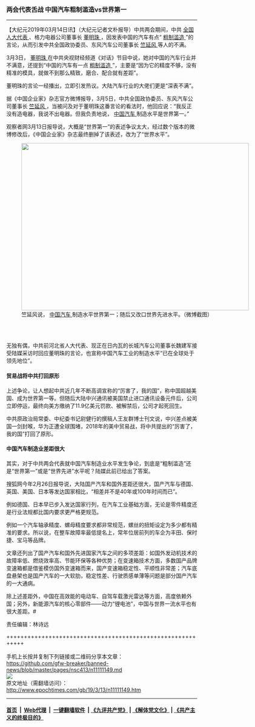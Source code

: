 ### 两会代表舌战 中国汽车粗制滥造vs世界第一
------------------------

<p>
 【大纪元2019年03月14日讯】（大纪元记者文朴报导）中共两会期间，中共
 <a href="http://www.epochtimes.com/gb/tag/%E5%85%A8%E5%9B%BD%E4%BA%BA%E5%A4%A7%E4%BB%A3%E8%A1%A8.html">
  全国人大代表
 </a>
 、格力电器公司董事长
 <a href="http://www.epochtimes.com/gb/tag/%E8%91%A3%E6%98%8E%E7%8F%A0.html">
  董明珠
 </a>
 ，因发表中国的汽车有点“
 <a href="http://www.epochtimes.com/gb/tag/%E7%B2%97%E5%88%B6%E6%BB%A5%E9%80%A0.html">
  粗制滥造
 </a>
 ”的言论，从而引发中共全国政协委员、东风汽车公司董事长
 <a href="http://www.epochtimes.com/gb/tag/%E7%AB%BA%E5%BB%B6%E9%A3%8E.html">
  竺延风
 </a>
 等人的不满。
</p>
<p>
 3月3日，
 <a href="http://www.epochtimes.com/gb/tag/%E8%91%A3%E6%98%8E%E7%8F%A0.html">
  董明珠
 </a>
 在中共央视财经频道《对话》节目中说，她对中国的汽车行业并不满意，还提到“中国的汽车有一点
 <a href="http://www.epochtimes.com/gb/tag/%E7%B2%97%E5%88%B6%E6%BB%A5%E9%80%A0.html">
  粗制滥造
 </a>
 ”，主要是“因为它的精度不够，没有精准的模具，就做不到那么精致，磨合、配合就有差距”。
</p>
<p>
 董明珠的言论一经播出，立即引发热议。大陆汽车行业的大佬们更是“深表不满”。
</p>
<p>
 据《中国企业家》杂志官方微博报导，3月5日，中共全国政协委员、东风汽车公司董事长
 <a href="http://www.epochtimes.com/gb/tag/%E7%AB%BA%E5%BB%B6%E9%A3%8E.html">
  竺延风
 </a>
 ，当被问及对于董明珠这番言论的看法时，他回应说：“我反正没有造电器，我说不出电器。但我负责地说，
 <a href="http://www.epochtimes.com/gb/tag/%E4%B8%AD%E5%9B%BD%E6%B1%BD%E8%BD%A6.html">
  中国汽车
 </a>
 制造水平是世界第一。”
</p>
<p>
 观察者网3月13日报导说，大概是“世界第一”的表述争议太大，经过数个版本的微博修改后，《中国企业家》杂志最终删掉了该表述，改为了“世界水平”。
</p>
<figure class="wp-caption aligncenter" id="attachment_11111205" style="width: 600px">
 <a href="http://i.epochtimes.com/assets/uploads/2019/03/905855878c0de2b3c0ad60d98da0c0b3.jpg">
  <img alt="" class="wp-image-11111205 size-large" height="441" src="http://i.epochtimes.com/assets/uploads/2019/03/905855878c0de2b3c0ad60d98da0c0b3-600x441.jpg" width="600"/>
 </a>
 <br/><figcaption class="wp-caption-text">
  竺延风说，
  <a href="http://www.epochtimes.com/gb/tag/%E4%B8%AD%E5%9B%BD%E6%B1%BD%E8%BD%A6.html">
   中国汽车
  </a>
  制造水平世界第一；随后又改口世界先进水平。（微博截图）
 </figcaption><br/>
</figure><br/>
<p>
 无独有偶，中共前河北省人大代表、现正在日内瓦的长城汽车公司董事长魏建军接受陆媒采访时回应董明珠的言论，也宣称中国汽车工业的制造水平“已在全球处于领先地位”。
</p>
<h4>
 <strong>
  贸易战将中共打回原形
 </strong>
</h4>
<p>
 上述争论，让人想起中共近几年不断高调宣称的“厉害了，我的国”，称中国超越美国、成为世界第一等。但随后大陆中兴通讯被美国禁止进口通讯设备元件后，公司立即停运，最终向美方缴纳了11.9亿美元罚款、被解禁后，公司才起死回生。
</p>
<p>
 中共原政治局常委、中纪委书记尉健行的撰稿人王友群博士刊文说，中兴差点被美国一剑封喉，华为正遭全球围堵，2018年的美中贸易战，将中共提出的“厉害了，我的国”打回了原形。
</p>
<h4>
 <strong>
  中国汽车制造业差距很大
 </strong>
</h4>
<p>
 其实，对于中共两会代表就中国汽车制造业水平发生争论，到底是“粗制滥造”还是“世界第一”或是“世界先进”水平呢？陆媒此前已给出了答案。
</p>
<p>
 搜狐网今年2月26日报导说，大陆国产汽车和国外差距还很大，国产汽车与德国、英国、美国、日本等发达国家相比，“相差并不是40年或100年时间而已”。
</p>
<p>
 例如德国、日本早已步入发达国家行列，在汽车工业基础方面，无论是零件精度还是行业法规都比国内要求更严格更规范。
</p>
<p>
 例如一个汽车轴承精度、螺母精度要求都非常规范，螺丝的扭矩设定为多少都有精准的要求。所以说，在整车故障率最低提名上，常年位居前列的车企为丰田、保时捷、宝马等品牌。
</p>
<p>
 文章还列出了国产汽车和国外先进国家汽车之间的多项差距：如国外发动机技术的故障率低、燃烧效率高、节能环保等各种优势；在变速箱技术方面，多数国产品牌变速箱都是借鉴模仿国外变速箱而来，国产变速箱稳定性、平顺性非常差；汽车底盘悬架也是国产汽车的一大软肋，稳定性差、行驶质感单薄等问题是部分国产汽车的一大通病。
</p>
<p>
 除上述差距外，中国在高效能的电动车、自驾车载激光雷达等方面，高度依赖外国；另外，新能源汽车的核心零部件——动力“锂电池”，中国与世界一流水平也有很大差距。#
</p>
<p>
 责任编辑：林诗远
</p>

+++++++++++++++++++++++++++++++++++++++++++++++++++++++++++<br/><br/>
手机上长按并复制下列链接或二维码分享本文章：<br/>
https://github.com/gfw-breaker/banned-news/blob/master/pages/nsc413/n11111149.md <br/>
<a href='https://github.com/gfw-breaker/banned-news/blob/master/pages/nsc413/n11111149.md'><img src='https://github.com/gfw-breaker/banned-news/blob/master/pages/nsc413/n11111149.md.png'/></a> <br/>
原文地址（需翻墙访问）：http://www.epochtimes.com/gb/19/3/13/n11111149.htm


------------------------
#### [首页](https://github.com/gfw-breaker/banned-news/blob/master/README.md) &nbsp;|&nbsp; [Web代理](https://github.com/labour-camp/helloworld) &nbsp;|&nbsp; [一键翻墙软件](https://github.com/gfw-breaker/nogfw/blob/master/README.md) &nbsp;| [《九评共产党》](https://github.com/gfw-breaker/9ping.md/blob/master/README.md#九评之一评共产党是什么) | [《解体党文化》](https://github.com/gfw-breaker/jtdwh.md/blob/master/README.md) | [《共产主义的终极目的》](https://github.com/gfw-breaker/gczydzjmd.md/blob/master/README.md)

